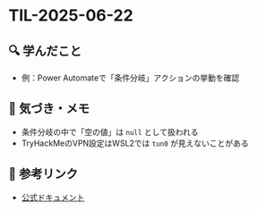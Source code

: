 # TIL-2025-06-22

## 🔍 学んだこと
- 例：Power Automateで「条件分岐」アクションの挙動を確認

## 🧠 気づき・メモ
- 条件分岐の中で「空の値」は `null` として扱われる
- TryHackMeのVPN設定はWSL2では `tun0` が見えないことがある

## 📝 参考リンク
- [公式ドキュメント](https://learn.microsoft.com)

